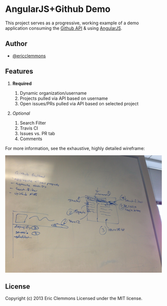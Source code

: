 AngularJS+Github Demo
===================

This project serves as a progressive, working example of a demo
application consuming the [Github API][1] & using [AngularJS][2].


Author
------

- [@ericclemmons][3]


Features
--------

1. **Required**

    1. Dynamic organization/username
    2. Projects pulled via API based on username
    3. Open issues/PRs pulled via API based on selected project

2. *Optional*

    1. Search Filter
    2. Travis CI
    3. Issues vs. PR tab
    4. Comments

For more information, see the exhaustive, highly detailed wireframe:

![Features](features.jpg)


License
-------

Copyright (c) 2013 Eric Clemmons Licensed under the MIT license.


[1]: http://developer.github.com/
[2]: http://angularjs.org/
[3]: https://twitter.com/ericclemmons